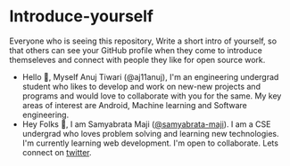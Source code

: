 # Introduce-yourself
Everyone who is seeing this repository, Write a short intro of yourself, so that others can see your GitHub profile when they come to introduce themseleves and connect with people they like for open source work.

- Hello 👋, Myself Anuj Tiwari (@aj11anuj), I'm an engineering undergrad student who likes to develop and work on new-new projects and programs and would love to collaborate with you for the same. My key areas of interest are Android, Machine learning and Software engineering.
- Hey Folks 👋, I am Samyabrata Maji ([@samyabrata-maji](https://github.com/samyabrata-maji)). I am a CSE undergrad who loves problem solving and learning new technologies. I'm currently learning web development. I'm open to collaborate. Lets connect on [twitter](https://twitter.com/sammaji15).
